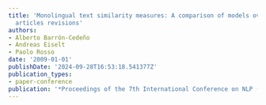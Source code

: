 ```yaml
---
title: 'Monolingual text similarity measures: A comparison of models over wikipedia
  articles revisions'
authors:
- Alberto Barrón-Cedeño
- Andreas Eiselt
- Paolo Rosso
date: '2009-01-01'
publishDate: '2024-09-28T16:53:18.541377Z'
publication_types:
- paper-conference
publication: '*Proceedings of the 7th International Conference on NLP (ICON 2009)*'
---
```

